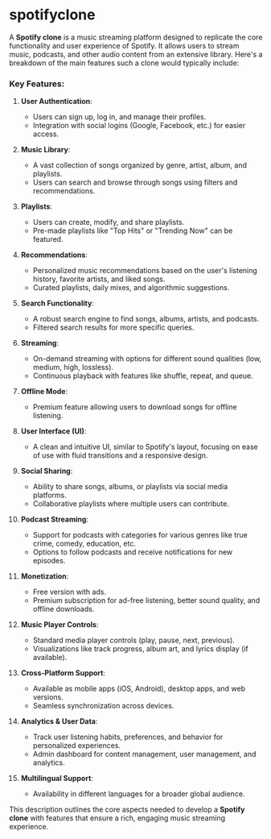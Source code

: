 # spotifyclone
A **Spotify clone** is a music streaming platform designed to replicate the core functionality and user experience of Spotify. It allows users to stream music, podcasts, and other audio content from an extensive library. Here's a breakdown of the main features such a clone would typically include:

### Key Features:

1. **User Authentication**:
   - Users can sign up, log in, and manage their profiles.
   - Integration with social logins (Google, Facebook, etc.) for easier access.

2. **Music Library**:
   - A vast collection of songs organized by genre, artist, album, and playlists.
   - Users can search and browse through songs using filters and recommendations.

3. **Playlists**:
   - Users can create, modify, and share playlists.
   - Pre-made playlists like "Top Hits" or "Trending Now" can be featured.

4. **Recommendations**:
   - Personalized music recommendations based on the user's listening history, favorite artists, and liked songs.
   - Curated playlists, daily mixes, and algorithmic suggestions.

5. **Search Functionality**:
   - A robust search engine to find songs, albums, artists, and podcasts.
   - Filtered search results for more specific queries.

6. **Streaming**:
   - On-demand streaming with options for different sound qualities (low, medium, high, lossless).
   - Continuous playback with features like shuffle, repeat, and queue.

7. **Offline Mode**:
   - Premium feature allowing users to download songs for offline listening.

8. **User Interface (UI)**:
   - A clean and intuitive UI, similar to Spotify's layout, focusing on ease of use with fluid transitions and a responsive design.

9. **Social Sharing**:
   - Ability to share songs, albums, or playlists via social media platforms.
   - Collaborative playlists where multiple users can contribute.

10. **Podcast Streaming**:
    - Support for podcasts with categories for various genres like true crime, comedy, education, etc.
    - Options to follow podcasts and receive notifications for new episodes.

11. **Monetization**:
    - Free version with ads.
    - Premium subscription for ad-free listening, better sound quality, and offline downloads.

12. **Music Player Controls**:
    - Standard media player controls (play, pause, next, previous).
    - Visualizations like track progress, album art, and lyrics display (if available).

13. **Cross-Platform Support**:
    - Available as mobile apps (iOS, Android), desktop apps, and web versions.
    - Seamless synchronization across devices.

14. **Analytics & User Data**:
    - Track user listening habits, preferences, and behavior for personalized experiences.
    - Admin dashboard for content management, user management, and analytics.

15. **Multilingual Support**:
    - Availability in different languages for a broader global audience.

This description outlines the core aspects needed to develop a **Spotify clone** with features that ensure a rich, engaging music streaming experience.

